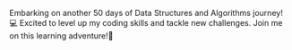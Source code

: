 Embarking on another 50 days of Data Structures and Algorithms journey! 💻 Excited to level up my coding skills and tackle new challenges. Join me on this learning adventure!🚀 
